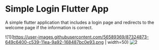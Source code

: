# Simple Login Flutter App
A simple flutter application that includes a login page and redirects to the welcome page if the information is correct.

![1](https://user-images.githubusercontent.com/56589369/87324873-649c6400-c539-11ea-9a92-168487bc0e93.png | width=50)
![2](https://user-images.githubusercontent.com/56589369/87324891-6bc37200-c539-11ea-90ea-017ef51d222b.png)
